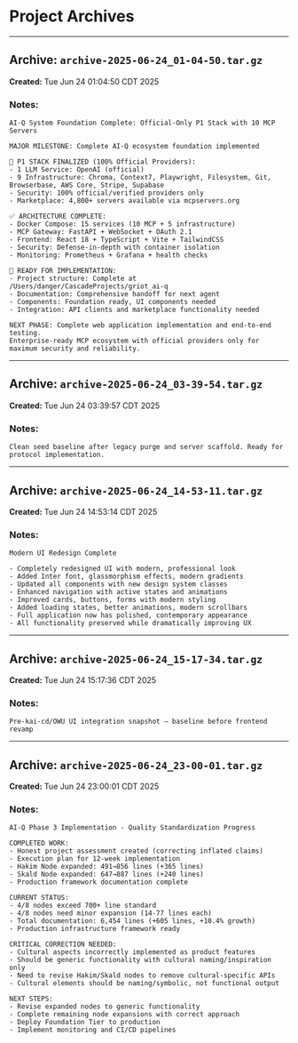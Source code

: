 # Project Archives

---

## Archive: `archive-2025-06-24_01-04-50.tar.gz`

**Created:** Tue Jun 24 01:04:50 CDT 2025

### Notes:
```
AI-Q System Foundation Complete: Official-Only P1 Stack with 10 MCP Servers

MAJOR MILESTONE: Complete AI-Q ecosystem foundation implemented

🎯 P1 STACK FINALIZED (100% Official Providers):
- 1 LLM Service: OpenAI (official)
- 9 Infrastructure: Chroma, Context7, Playwright, Filesystem, Git, Browserbase, AWS Core, Stripe, Supabase
- Security: 100% official/verified providers only
- Marketplace: 4,800+ servers available via mcpservers.org

✅ ARCHITECTURE COMPLETE:
- Docker Compose: 15 services (10 MCP + 5 infrastructure)
- MCP Gateway: FastAPI + WebSocket + OAuth 2.1
- Frontend: React 18 + TypeScript + Vite + TailwindCSS
- Security: Defense-in-depth with container isolation
- Monitoring: Prometheus + Grafana + health checks

🚀 READY FOR IMPLEMENTATION:
- Project structure: Complete at /Users/danger/CascadeProjects/griot_ai-q
- Documentation: Comprehensive handoff for next agent
- Components: Foundation ready, UI components needed
- Integration: API clients and marketplace functionality needed

NEXT PHASE: Complete web application implementation and end-to-end testing.
Enterprise-ready MCP ecosystem with official providers only for maximum security and reliability.
```

---

## Archive: `archive-2025-06-24_03-39-54.tar.gz`

**Created:** Tue Jun 24 03:39:57 CDT 2025

### Notes:
```
Clean seed baseline after legacy purge and server scaffold. Ready for protocol implementation.
```

---

## Archive: `archive-2025-06-24_14-53-11.tar.gz`

**Created:** Tue Jun 24 14:53:14 CDT 2025

### Notes:
```
Modern UI Redesign Complete

- Completely redesigned UI with modern, professional look
- Added Inter font, glassmorphism effects, modern gradients
- Updated all components with new design system classes
- Enhanced navigation with active states and animations
- Improved cards, buttons, forms with modern styling
- Added loading states, better animations, modern scrollbars
- Full application now has polished, contemporary appearance
- All functionality preserved while dramatically improving UX
```

---

## Archive: `archive-2025-06-24_15-17-34.tar.gz`

**Created:** Tue Jun 24 15:17:36 CDT 2025

### Notes:
```
Pre-kai-cd/OWU UI integration snapshot – baseline before frontend revamp
```

---

## Archive: `archive-2025-06-24_23-00-01.tar.gz`

**Created:** Tue Jun 24 23:00:01 CDT 2025

### Notes:
```
AI-Q Phase 3 Implementation - Quality Standardization Progress

COMPLETED WORK:
- Honest project assessment created (correcting inflated claims)
- Execution plan for 12-week implementation
- Hakim Node expanded: 491→856 lines (+365 lines)
- Skald Node expanded: 647→887 lines (+240 lines)
- Production framework documentation complete

CURRENT STATUS:
- 4/8 nodes exceed 700+ line standard
- 4/8 nodes need minor expansion (14-77 lines each)
- Total documentation: 6,454 lines (+605 lines, +10.4% growth)
- Production infrastructure framework ready

CRITICAL CORRECTION NEEDED:
- Cultural aspects incorrectly implemented as product features
- Should be generic functionality with cultural naming/inspiration only
- Need to revise Hakim/Skald nodes to remove cultural-specific APIs
- Cultural elements should be naming/symbolic, not functional output

NEXT STEPS:
- Revise expanded nodes to generic functionality
- Complete remaining node expansions with correct approach
- Deploy Foundation Tier to production
- Implement monitoring and CI/CD pipelines
```

